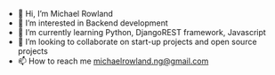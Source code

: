- 👋 Hi, I’m Michael Rowland
- 👀 I’m interested in Backend development
- 🌱 I’m currently learning Python, DjangoREST framework, Javascript
- 💞️ I’m looking to collaborate on start-up projects and open source projects
- 📫 How to reach me michaelrowland.ng@gmail.com

<!---
mikengr/mikengr is a ✨ special ✨ repository because its `README.md` (this file) appears on your GitHub profile.
You can click the Preview link to take a look at your changes.
--->
